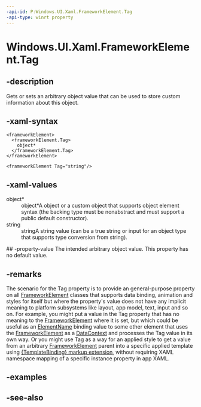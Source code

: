 ```yaml
---
-api-id: P:Windows.UI.Xaml.FrameworkElement.Tag
-api-type: winrt property
---
```


<!-- Property syntax
public object Tag { get;  set; }
-->

# Windows.UI.Xaml.FrameworkElement.Tag

## -description
Gets or sets an arbitrary object value that can be used to store custom information about this object.

## -xaml-syntax
```xaml
<frameworkElement>
  <frameworkElement.Tag>
    object*
  </frameworkElement.Tag>
</frameworkElement>
```

```xaml
<frameworkElement Tag="string"/>
```


## -xaml-values
<dl><dt>object*</dt><dd>object*A object or a custom object that supports object element syntax (the backing type must be nonabstract and must support a public default constructor).</dd>
<dt>string</dt><dd>stringA string value (can be a true string or input for an object type that supports type conversion from string).</dd>
</dl>
## -property-value
The intended arbitrary object value. This property has no default value.

## -remarks
The scenario for the Tag property is to provide an general-purpose property on all [FrameworkElement](frameworkelement.md) classes that supports data binding, animation and styles for itself but where the property's value does not have any implicit meaning to platform subsystems like layout, app model, text, input and so on. For example, you might put a value in the Tag property that has no meaning to the [FrameworkElement](frameworkelement.md) where it is set, but which could be useful as an [ElementName](../windows.ui.xaml.data/binding_elementname.md) binding value to some other element that uses the [FrameworkElement](frameworkelement.md) as a [DataContext](frameworkelement_datacontext.md) and processes the Tag value in its own way. Or you might use Tag as a way for an applied style to get a value from an arbitrary [FrameworkElement](frameworkelement.md) parent into a specific applied template using [{TemplateBinding} markup extension](https://msdn.microsoft.com/library/fde71086-9d42-4287-89ed-8fbfcdf169dc), without requiring XAML namespace mapping of a specific instance property in app XAML.

## -examples

## -see-also
